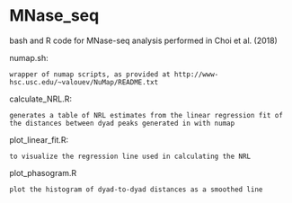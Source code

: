 # MNase_seq
bash and R code for MNase-seq analysis performed in Choi et al. (2018)

numap.sh:

	wrapper of numap scripts, as provided at http://www-hsc.usc.edu/~valouev/NuMap/README.txt



calculate_NRL.R:

	generates a table of NRL estimates from the linear regression fit of the distances between dyad peaks generated in with numap


plot_linear_fit.R:
	
	to visualize the regression line used in calculating the NRL
	

plot_phasogram.R

	plot the histogram of dyad-to-dyad distances as a smoothed line
